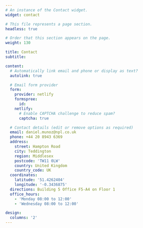 ```yaml
---
# An instance of the Contact widget.
widget: contact

# This file represents a page section.
headless: true

# Order that this section appears on the page.
weight: 130

title: Contact
subtitle:

content:
  # Automatically link email and phone or display as text?
  autolink: true

  # Email form provider
  form:
    provider: netlify
    formspree:
      id:
    netlify:
      # Enable CAPTCHA challenge to reduce spam?
      captcha: true

  # Contact details (edit or remove options as required)
  email: daniel.munoz@npl.co.uk
  phone: +44 20 8943 6369
  address:
    street: Hampton Road
    city: Teddington
    region: Middlesex
    postcode: 'TW11 0LW'
    country: United Kingdom
    country_code: UK
  coordinates:
    latitude: '51.4262404'
    longitude: '-0.3436875'
  directions: Building 5 Office F5-A4 on Floor 1
  office_hours:
    - 'Monday 08:00 to 12:00'
    - 'Wednesday 08:00 to 12:00'

design:
  columns: '2'
---
```

